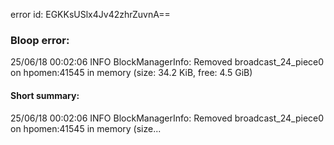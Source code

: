 error id: EGKKsUSlx4Jv42zhrZuvnA==
### Bloop error:

25/06/18 00:02:06 INFO BlockManagerInfo: Removed broadcast_24_piece0 on hpomen:41545 in memory (size: 34.2 KiB, free: 4.5 GiB)
#### Short summary: 

25/06/18 00:02:06 INFO BlockManagerInfo: Removed broadcast_24_piece0 on hpomen:41545 in memory (size...